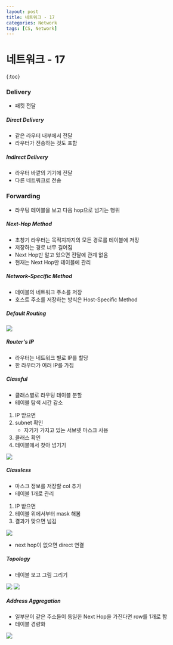 ```yaml
---
layout: post
title: 네트워크 - 17
categories: Network
tags: [CS, Network]
---
```


# 네트워크 - 17

{:toc}

### Delivery

- 패킷 전달

##### Direct Delivery

- 같은 라우터 내부에서 전달
- 라우터가 전송하는 것도 포함

##### Indirect Delivery

- 라우터 바깥의 기기에 전달
- 다른 네트워크로 전송

### Forwarding

- 라우팅 테이블을 보고 다음 hop으로 넘기는 행위

##### Next-Hop Method

- 초창기 라우터는 목적지까지의 모든 경로를 테이블에 저장
- 저장하는 경로 너무 길어짐
- Next Hop만 알고 있으면 전달에 관계 없음
- 현재는 Next Hop만 테이블에 관리

##### Network-Specific Method

- 테이블의 네트워크 주소를 저장
- 호스트 주소를 저장하는 방식은 Host-Specific Method

##### Default Routing

<img src="https://github.com/L-Hyun/L-Hyun.github.io/blob/main/assets/Network/17-1.png?raw=true"/>

##### Router's IP

- 라우터는 네트워크 별로 IP를 할당
- 한 라우터가 여러 IP를 가짐

##### Classful

- 클래스별로 라우팅 테이블 분할
- 테이블 탐색 시간 감소

1. IP 받으면
2. subnet 확인
   - 자기가 가지고 있는 서브넷 마스크 사용
3. 클래스 확인
4. 테이블에서 찾아 넘기기

<img src="https://github.com/L-Hyun/L-Hyun.github.io/blob/main/assets/Network/17-2.png?raw=true"/>

##### Classless

- 마스크 정보를 저장할 col 추가
- 테이블 1개로 관리

1. IP 받으면
2. 테이블 위에서부터 mask 해봄
3. 결과가 맞으면 넘김

<img src="https://github.com/L-Hyun/L-Hyun.github.io/blob/main/assets/Network/17-3.png?raw=true"/>

- next hop이 없으면 direct 연결

##### Topology

- 테이블 보고 그림 그리기

<img src="https://github.com/L-Hyun/L-Hyun.github.io/blob/main/assets/Network/17-4.png?raw=true"/>

<img src="https://github.com/L-Hyun/L-Hyun.github.io/blob/main/assets/Network/17-5.png?raw=true"/>

##### Address Aggregation

- 일부분이 같은 주소들이 동일한 Next Hop을 가진다면 row를 1개로 함
- 테이블 경량화

<img src="https://github.com/L-Hyun/L-Hyun.github.io/blob/main/assets/Network/17-6.png?raw=true"/>
